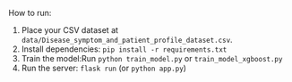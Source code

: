 
How to run:
1. Place your CSV dataset at `data/Disease_symptom_and_patient_profile_dataset.csv`.
2. Install dependencies: `pip install -r requirements.txt`
3. Train the model:Run `python train_model.py` or `train_model_xgboost.py`
4. Run the server: `flask run` (or `python app.py`)
